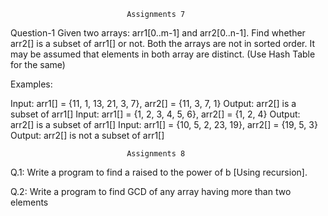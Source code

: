                               Assignments 7
                              
Question-1
Given two arrays: arr1[0..m-1] and arr2[0..n-1]. Find whether arr2[] is a subset of arr1[] or not. Both the
arrays are not in sorted order. It may be assumed that elements in both array are distinct. (Use Hash Table
for the same)


Examples:

Input: arr1[] = {11, 1, 13, 21, 3, 7}, arr2[] = {11, 3, 7, 1}
Output: arr2[] is a subset of arr1[]
Input: arr1[] = {1, 2, 3, 4, 5, 6}, arr2[] = {1, 2, 4}
Output: arr2[] is a subset of arr1[]
Input: arr1[] = {10, 5, 2, 23, 19}, arr2[] = {19, 5, 3}
Output: arr2[] is not a subset of arr1[]



                              Assignments 8
            
  
Q.1: Write a program to find a raised to the power of b [Using recursion].

Q.2: Write a program to find GCD of any array having more than two elements
